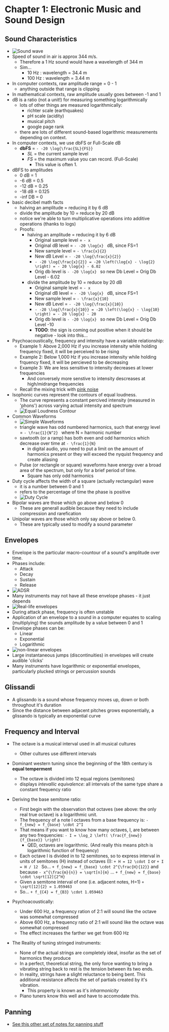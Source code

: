 Chapter 1: Electronic Music and Sound Design
=============

## Sound Characteristics

- ![Sound wave](/resources/images/music/molecules.png)
- Speed of sound in air is approx 344 m/s.
    - Therefore a 1 Hz sound would have a wavelength of 344 m
    - Sim...
        - 10 Hz : wavelength = 34.4 m
        - 100 Hz : wavelength = 3.44 m
- In computer contexts, raw amplitude range = 0 - 1
    - anything outside that range is clipping    
- In mathematical contexts, raw amplitude usually goes between -1 and 1
- dB is a ratio (not a unit!) for measuring something logarithmically
    - lots of other things are measured logarithmically:
        - richter scale (earthquakes)
        - pH scale (acidity)
        - musical pitch
        - google page rank        
    - there are lots of different sound-based logarithmic measurements depending on context.
- In computer contexts, we use dbFS or Full-Scale dB
    - **dbFS** = `- -20 \log{\frac{SL}{FS}} `
        - *SL* = the current sample level
        - *FS* = the maximum value you can record.  (Full-Scale)
            - This value is often 1.        
- dBFS to amplitudes
    - 0 dB = 1
    - -6 dB = 0.5 
    - -12 dB = 0.25
    - -18 dB = 0.125
    - -inf DB = 0    
- basic decibel math facts
    - halving an amplitude = reducing it by 6 dB    
    - divide the amplitude by 10 = reduce by 20 dB
    - notice we're able to turn multiplicative operations into additive operations (thanks to logs)
    - Proofs:
        - halving an amplitude = reducing it by 6 dB  
            - Original sample level = `- x`
            - Original dB level = `- -20 \log{x} ` dB, since FS=1
            - New sample level = `- \frac{x}{2} `
            - New dB Level = `- -20 \log{\frac{x}{2}} `
            - `- -20 \log{\frac{x}{2}} = -20 \left(\log{x} - \log{2} \right) = - 20 \log{x} - 6.02 `
            - Orig db level is `- -20 \log{x} `  so new Db Level = Orig Db Level - 6.02
        - divide the amplitude by 10 = reduce by 20 dB
            - Original sample level = `- x`
            - Original dB level = `- -20 \log{x} ` dB, since FS=1
            - New sample level = `- \frac{x}{10} `
            - New dB Level = `- -20 \log{\frac{x}{10}} `
            - `- -20 \log{\frac{x}{10}} = -20 \left(\log{x} - \log{10} \right) = - 20 \log{x} - 20 `
            - Orig db level is `- -20 \log{x} `  so new Db Level = Orig Db Level -10
            - **TODO**: the sign is coming out positive when it should be negative - look into this...
- Psychoacoustically, frequency and intensity have a variable relationship:
    - Example 1: Above 2,000 Hz if you increase intensity while holding frequency fixed, it will be perceived to be rising
    - Example 2: Below 1,000 Hz if you increase intensity while holding frquency fixed, it will be percieved to be decreasing
    - Example 3: We are less sensitive to intensity decreases at lower frequencies 
        - And conversely more senstive to intensity descreases at high/midrange frequencies
    - Recall the mixing trick with [pink noise](https://www.soundonsound.com/techniques/mixing-pink-noise-reference)
- Isophonic curves represent the contours of equal loudness.
    - The curve represents a constant percived intensity (measured in 'phons') across varying actual intensity and spectrum
    - ![Equal Loudness Contour](/resources/images/music/equal-loudness.png)
- Common Waveforms
    - ![Simple Waveforms](/resources/images/music/simplewaves.jpeg)
    - triangle wave has odd numbered harmonics, such that energy level =  `- \frac{1}{N^2} ` where N = harmonic number
    - sawtooth (or a ramp) has both even and odd harmonics which decrease over time at `- \frac{1}{N} `
        - in digital audio, you need to put a limit on the amount of harmonics present or they will exceed the nyquist frequency and create aliasing
    - Pulse (or rectangle or square) waveforms have energy over a broad area of the spectrum, but only for a brief period of time.
        - Square has only odd harmonics
- Duty cycle affects the width of a square (actually rectangular) wave
    - it is a number between 0 and 1
    - refers to the percentage of time the phase is positive
    - ![Duty Cycle](/resources/images/music/duty-cycle.JPG)
- Bipolar waves are those which go above and below 0
    - These are generall audible because they need to include compression and rarefication
- Unipolar waves are those which only say above or below 0.
    - These are typically used to modify a sound parameter

## Envelopes
- Envelope is the particular macro-countour of a sound's amplitude over time.
- Phases include:
    - Attack
    - Decay
    - Sustain
    - Release
- ![ADSR](/resources/images/music/note-adsr.gif)
- Many instruments may not have all these envelope phases - it just depends
- ![Real-life envelopes](/resources/images/music/Envelope.gif)
- During attack phase, frequency is often unstable
- Application of an envelope to a sound in a computer equates to scaling (multiplying) the sounds amplitude by a value between 0 and 1
- Envelope phases can be:
    - Linear
    - Exponential
    - Logarithmic
- ![non-linear envelopes](/resources/images/music/nord_shape.jpg)
- Large instantaneous jumps (discontinuities) in envelopes will create audible 'clicks'
- Many instruments have logarithmic or exponential envelopes, particularly plucked strings or percussion sounds

## Glissandi
- A glissando is a sound whose frequency moves up, down or both throughout it's duration
- Since the distance between adjacent pitches grows exponentially, a glissando is typically an exponential curve

## Frequency and Interval
- The octave is a musical interval used in all musical cultures
    - Other cultures use different intervals
- Dominant western tuning since the beginning of the 18th century is **equal temperment**   
    - The octave is divided into 12 equal regions (semitones)
    - displays *intevallic equivalence*: all intervals of the same type share a constant frequency ratio
- Deriving the base semitone ratio:
    - First begin with the observation that octaves (see above: the only real true octave) is a logarithmic unit.
    - The frequency of a note I octaves from a base frequency is: ```- f_{new} = f_{base} \cdot 2^I```
    - That means if you want to know how many octaves, I, are between any two frequencies: ```- I = \log_2 \left( \frac{f_{new}}{f_{base}} \right) ```
        - QED, octaves are logarithmic.  (And really this means pitch is logarithmic function of frequency)
    - Each octave I is divided in to 12 semitones, so to express interval in units of semitones (H) instead of octaves (I):
        ```+ H = 12 \cdot I```
        or
        ```+ I = H / 12 ```
        So...
        ```+ f_{new} = f_{base} \cdot 2^{\frac{H}{12}}```
        and because ```- x^{\frac{m}{n}} = \sqrt[n]{m}``` ...
         ```+ f_{new} = f_{base} \cdot \sqrt[12]{2^H}```
    - Given a semitone interval of one (i.e. adjacent notes, H=1)
        ```+ \sqrt[12]{2} = 1.059463```
    - So...
        ```+ f_{C4} = f_{B3} \cdot 1.059463```

- Psychoacoustically:
    - Under 600 Hz, a frequency ration of 2:1 will sound like the octave was somewhat compressed
    - Above 600 Hz, a frequency ratio of 2:1 will sound like the octave was somewhat compressed
    - The effect increases the farther we get from 600 Hz
- The Reality of tuning stringed instruments:
    - None of the actual strings are completely ideal, insofar as the set of harmonics they produce
    - In a perfect, theoretical string, the only force wanting to bring a vibrating string back to rest is the tension between its two ends.
    - In reality, strings have a slight reluctance to being bent.  This additional resistance affects the set of partials created by it's vibration.
        - This property is known as it's *inharmonicity*
    - Piano tuners know this well and have to accomodate this.

## Panning
- [See this other set of notes for panning stuff](/programming/maxmsp/msp-tutorial-notes#22-MIDI-Panning)

